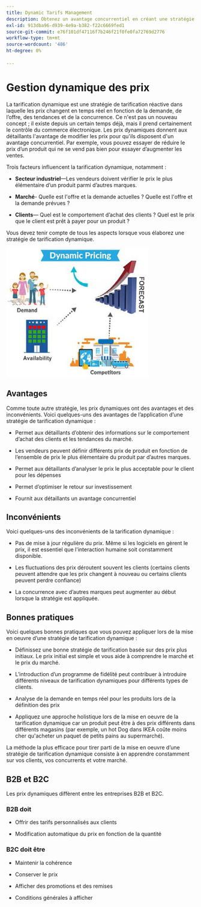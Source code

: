 ```yaml
---
title: Dynamic Tarifs Management
description: Obtenez un avantage concurrentiel en créant une stratégie pour modifier dynamiquement les prix des produits en fonction des conditions du marché.
exl-id: 913dba96-d939-4e9a-b382-f22c6669fed1
source-git-commit: e76f101df47116f7b246f21f0fe0fa72769d2776
workflow-type: tm+mt
source-wordcount: '486'
ht-degree: 0%

---
```


# Gestion dynamique des prix

La tarification dynamique est une stratégie de tarification réactive dans laquelle les prix changent en temps réel en fonction de la demande, de l’offre, des tendances et de la concurrence. Ce n&#39;est pas un nouveau concept ; il existe depuis un certain temps déjà, mais il prend certainement le contrôle du commerce électronique. Les prix dynamiques donnent aux détaillants l&#39;avantage de modifier les prix pour qu&#39;ils disposent d&#39;un avantage concurrentiel. Par exemple, vous pouvez essayer de réduire le prix d’un produit qui ne se vend pas bien pour essayer d’augmenter les ventes.

Trois facteurs influencent la tarification dynamique, notamment :

- **Secteur industriel**—Les vendeurs doivent vérifier le prix le plus élémentaire d’un produit parmi d’autres marques.

- **Marché**- Quelle est l&#39;offre et la demande actuelles ? Quelle est l&#39;offre et la demande prévues ?

- **Clients**— Quel est le comportement d’achat des clients ? Quel est le prix que le client est prêt à payer pour un produit ?

Vous devez tenir compte de tous les aspects lorsque vous élaborez une stratégie de tarification dynamique.

![Diagramme de tarification dynamique](../../assets/playbooks/dynamic-pricing-diagram.png)

## Avantages

Comme toute autre stratégie, les prix dynamiques ont des avantages et des inconvénients. Voici quelques-uns des avantages de l’application d’une stratégie de tarification dynamique :

- Permet aux détaillants d’obtenir des informations sur le comportement d’achat des clients et les tendances du marché.

- Les vendeurs peuvent définir différents prix de produit en fonction de l’ensemble de prix le plus élémentaire du produit par d’autres marques.

- Permet aux détaillants d’analyser le prix le plus acceptable pour le client pour les dépenses

- Permet d’optimiser le retour sur investissement

- Fournit aux détaillants un avantage concurrentiel

## Inconvénients

Voici quelques-uns des inconvénients de la tarification dynamique :

- Pas de mise à jour régulière du prix. Même si les logiciels en gèrent le prix, il est essentiel que l&#39;interaction humaine soit constamment disponible.

- Les fluctuations des prix déroutent souvent les clients (certains clients peuvent attendre que les prix changent à nouveau ou certains clients peuvent perdre confiance)

- La concurrence avec d’autres marques peut augmenter au début lorsque la stratégie est appliquée.

## Bonnes pratiques

Voici quelques bonnes pratiques que vous pouvez appliquer lors de la mise en oeuvre d’une stratégie de tarification dynamique :

- Définissez une bonne stratégie de tarification basée sur des prix plus initiaux. Le prix initial est simple et vous aide à comprendre le marché et le prix du marché.

- L’introduction d’un programme de fidélité peut contribuer à introduire différents niveaux de tarification dynamiques pour différents types de clients.

- Analyse de la demande en temps réel pour les produits lors de la définition des prix

- Appliquez une approche holistique lors de la mise en oeuvre de la tarification dynamique car un produit peut être à des prix différents dans différents magasins (par exemple, un hot Dog dans IKEA coûte moins cher qu&#39;acheter un paquet de petits pains au supermarché).

La méthode la plus efficace pour tirer parti de la mise en oeuvre d’une stratégie de tarification dynamique consiste à en apprendre constamment sur vos clients, vos concurrents et votre marché.

## B2B et B2C

Les prix dynamiques diffèrent entre les entreprises B2B et B2C.

### B2B doit

- Offrir des tarifs personnalisés aux clients

- Modification automatique du prix en fonction de la quantité

### B2C doit être

- Maintenir la cohérence

- Conserver le prix

- Afficher des promotions et des remises

- Conditions générales à afficher
